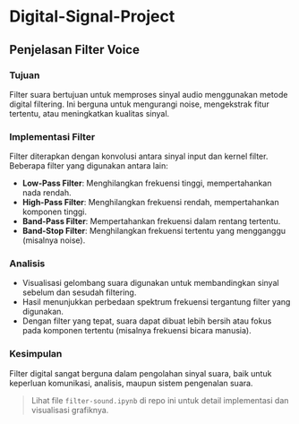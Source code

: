 # Digital-Signal-Project


## Penjelasan Filter Voice

### Tujuan
Filter suara bertujuan untuk memproses sinyal audio menggunakan metode digital filtering. Ini berguna untuk mengurangi noise, mengekstrak fitur tertentu, atau meningkatkan kualitas sinyal.

### Implementasi Filter
Filter diterapkan dengan konvolusi antara sinyal input dan kernel filter. Beberapa filter yang digunakan antara lain:

- **Low-Pass Filter**: Menghilangkan frekuensi tinggi, mempertahankan nada rendah.
- **High-Pass Filter**: Menghilangkan frekuensi rendah, mempertahankan komponen tinggi.
- **Band-Pass Filter**: Mempertahankan frekuensi dalam rentang tertentu.
- **Band-Stop Filter**: Menghilangkan frekuensi tertentu yang mengganggu (misalnya noise).

### Analisis
- Visualisasi gelombang suara digunakan untuk membandingkan sinyal sebelum dan sesudah filtering.
- Hasil menunjukkan perbedaan spektrum frekuensi tergantung filter yang digunakan.
- Dengan filter yang tepat, suara dapat dibuat lebih bersih atau fokus pada komponen tertentu (misalnya frekuensi bicara manusia).

### Kesimpulan
Filter digital sangat berguna dalam pengolahan sinyal suara, baik untuk keperluan komunikasi, analisis, maupun sistem pengenalan suara.

> Lihat file `filter-sound.ipynb` di repo ini untuk detail implementasi dan visualisasi grafiknya.
